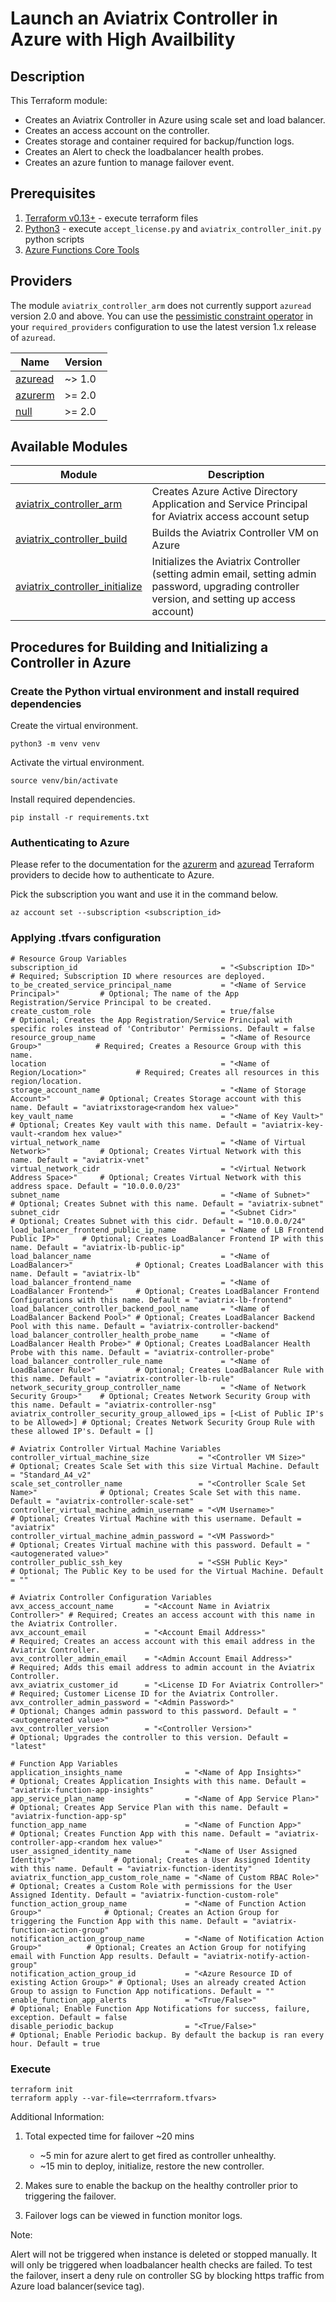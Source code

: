 # Launch an Aviatrix Controller in Azure with High Availbility

## Description

This Terraform module:

- Creates an Aviatrix Controller in Azure using scale set and load balancer.
- Creates an access account on the controller.
- Creates storage and container required for backup/function logs.
- Creates an Alert to check the loadbalancer health probes.
- Creates an azure funtion to manage failover event.

## Prerequisites

1. [Terraform v0.13+](https://www.terraform.io/downloads.html) - execute terraform files
2. [Python3](https://www.python.org/downloads/) - execute `accept_license.py` and `aviatrix_controller_init.py` python
   scripts
3. [Azure Functions Core Tools](https://docs.microsoft.com/en-us/azure/azure-functions/functions-run-local?tabs=v4%2Cwindows%2Ccsharp%2Cportal%2Cbash)

## Providers

The module `aviatrix_controller_arm` does not currently support `azuread` version 2.0 and above. You can use the [pessimistic constraint operator](https://www.terraform.io/docs/language/expressions/version-constraints.html#gt--1) in your `required_providers` configuration to use the latest version 1.x release of `azuread`.

| Name | Version |
|------|---------|
| <a name="provider_azuread"></a> [azuread](#provider\_azuread) | ~> 1.0 |
| <a name="provider_azurerm"></a> [azurerm](#provider\_azurerm) | \>= 2.0 |
| <a name="provider_null"></a> [null](#provider\_null) | \>= 2.0 |

## Available Modules

Module  | Description |
| ------- | ----------- |
|[aviatrix_controller_arm](modules/aviatrix_controller_arm) |Creates Azure Active Directory Application and Service Principal for Aviatrix access account setup |
|[aviatrix_controller_build](modules/aviatrix_controller_build) |Builds the Aviatrix Controller VM on Azure |
|[aviatrix_controller_initialize](modules/aviatrix_controller_initialize) | Initializes the Aviatrix Controller (setting admin email, setting admin password, upgrading controller version, and setting up access account) |

## Procedures for Building and Initializing a Controller in Azure

### Create the Python virtual environment and install required dependencies

Create the virtual environment.

``` shell
python3 -m venv venv
```

Activate the virtual environment.

``` shell
source venv/bin/activate
```

Install required dependencies.

``` shell
pip install -r requirements.txt
```

### Authenticating to Azure

Please refer to the documentation for
the [azurerm](https://registry.terraform.io/providers/hashicorp/azurerm/latest/docs)
and [azuread](https://registry.terraform.io/providers/hashicorp/azuread/latest/docs) Terraform providers to decide how
to authenticate to Azure.

Pick the subscription you want and use it in the command below.

```shell
az account set --subscription <subscription_id>
````

### Applying .tfvars configuration

```hcl
# Resource Group Variables
subscription_id                                = "<Subscription ID>"                   # Required; Subscription ID where resources are deployed.
to_be_created_service_principal_name           = "<Name of Service Principal>"         # Optional; The name of the App Registration/Service Principal to be created.
create_custom_role                             = true/false                            # Optional; Creates the App Registration/Service Principal with specific roles instead of 'Contributor' Permissions. Default = false
resource_group_name                            = "<Name of Resource Group>"            # Required; Creates a Resource Group with this name.
location                                       = "<Name of Region/Location>"           # Required; Creates all resources in this region/location.
storage_account_name                           = "<Name of Storage Account>"           # Optional; Creates Storage account with this name. Default = "aviatrixstorage<random hex value>"
key_vault_name                                 = "<Name of Key Vault>"                 # Optional; Creates Key vault with this name. Default = "aviatrix-key-vault-<random hex value>"
virtual_network_name                           = "<Name of Virtual Network>"           # Optional; Creates Virtual Network with this name. Default = "aviatrix-vnet"
virtual_network_cidr                           = "<Virtual Network Address Space>"     # Optional; Creates Virtual Network with this address space. Default = "10.0.0.0/23"
subnet_name                                    = "<Name of Subnet>"                    # Optional; Creates Subnet with this name. Default = "aviatrix-subnet"
subnet_cidr                                    = "<Subnet Cidr>"                       # Optional; Creates Subnet with this cidr. Default = "10.0.0.0/24"
load_balancer_frontend_public_ip_name          = "<Name of LB Frontend Public IP>"     # Optional; Creates LoadBalancer Frontend IP with this name. Default = "aviatrix-lb-public-ip"
load_balancer_name                             = "<Name of LoadBalancer>"              # Optional; Creates LoadBalancer with this name. Default = "aviatrix-lb"
load_balancer_frontend_name                    = "<Name of LoadBalancer Frontend>"     # Optional; Creates LoadBalancer Frontend Configurations with this name. Default = "aviatrix-lb-frontend"
load_balancer_controller_backend_pool_name     = "<Name of LoadBalancer Backend Pool>" # Optional; Creates LoadBalancer Backend Pool with this name. Default = "aviatrix-controller-backend"
load_balancer_controller_health_probe_name     = "<Name of LoadBalancer Health Probe>" # Optional; Creates LoadBalancer Health Probe with this name. Default = "aviatrix-controller-probe"
load_balancer_controller_rule_name             = "<Name of LoadBalancer Rule>"         # Optional; Creates LoadBalancer Rule with this name. Default = "aviatrix-controller-lb-rule"
network_security_group_controller_name         = "<Name of Network Security Group>"    # Optional; Creates Network Security Group with this name. Default = "aviatrix-controller-nsg"
aviatrix_controller_security_group_allowed_ips = [<List of Public IP's to be Allowed>] # Optional; Creates Network Security Group Rule with these allowed IP's. Default = []

# Aviatrix Controller Virtual Machine Variables
controller_virtual_machine_size           = "<Controller VM Size>"                     # Optional; Creates Scale Set with this size Virtual Machine. Default = "Standard_A4_v2"
scale_set_controller_name                 = "<Controller Scale Set Name>"              # Optional; Creates Scale Set with this name. Default = "aviatrix-controller-scale-set"
controller_virtual_machine_admin_username = "<VM Username>"                            # Optional; Creates Virtual Machine with this username. Default = "aviatrix"
controller_virtual_machine_admin_password = "<VM Password>"                            # Optional; Creates Virtual machine with this password. Default = "<autogenerated value>"
controller_public_ssh_key                 = "<SSH Public Key>"                         # Optional; The Public Key to be used for the Virtual Machine. Default = ""

# Aviatrix Controller Configuration Variables
avx_access_account_name       = "<Account Name in Aviatrix Controller>" # Required; Creates an access account with this name in the Aviatrix Controller.
avx_account_email             = "<Account Email Address>"               # Required; Creates an access account with this email address in the Aviatrix Controller.
avx_controller_admin_email    = "<Admin Account Email Address>"         # Required; Adds this email address to admin account in the Aviatrix Controller.
avx_aviatrix_customer_id      = "<License ID For Aviatrix Controller>"  # Required; Customer License ID for the Aviatrix Controller.
avx_controller_admin_password = "<Admin Password>"                      # Optional; Changes admin password to this password. Default = "<autogenerated value>"
avx_controller_version        = "<Controller Version>"                  # Optional; Upgrades the controller to this version. Default = "latest"

# Function App Variables
application_insights_name              = "<Name of App Insights>"                       # Optional; Creates Application Insights with this name. Default = "aviatrix-function-app-insights"
app_service_plan_name                  = "<Name of App Service Plan>"                   # Optional; Creates App Service Plan with this name. Default = "aviatrix-function-app-sp"
function_app_name                      = "<Name of Function App>"                       # Optional; Creates Function App with this name. Default = "aviatrix-controller-app-<random hex value>"
user_assigned_identity_name            = "<Name of User Assigned Identity>"             # Optional; Creates a User Assigned Identity with this name. Default = "aviatrix-function-identity"
aviatrix_function_app_custom_role_name = "<Name of Custom RBAC Role>"                   # Optional; Creates a Custom Role with permissions for the User Assigned Identity. Default = "aviatrix-function-custom-role"
function_action_group_name             = "<Name of Function Action Group>"              # Optional; Creates an Action Group for triggering the Function App with this name. Default = "aviatrix-function-action-group"
notification_action_group_name         = "<Name of Notification Action Group>"          # Optional; Creates an Action Group for notifying email with Function App results. Default = "aviatrix-notify-action-group"
notification_action_group_id           = "<Azure Resource ID of existing Action Group>" # Optional; Uses an already created Action Group to assign to Function App notifications. Default = ""
enable_function_app_alerts             = "<True/False>"                                 # Optional; Enable Function App Notifications for success, failure, exception. Default = false
disable_periodic_backup                = "<True/False>"                                 # Optional; Enable Periodic backup. By default the backup is ran every hour. Default = true
```

### Execute

```shell
terraform init
terraform apply --var-file=<terrraform.tfvars>
````

Additional Information:

1. Total expected time for failover ~20 mins
    - ~5 min for azure alert to get fired as controller unhealthy.
    - ~15 min to deploy, initialize, restore the new controller.

2. Makes sure to enable the backup on the healthy controller prior to triggering the failover.

3. Failover logs can be viewed in function monitor logs.

Note:

Alert will not be triggered when instance is deleted or stopped manually. It will only be triggered when loadbalancer health checks are failed.
To test the failover, insert a deny rule on controller SG by blocking https traffic from Azure load balancer(sevice tag).
